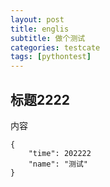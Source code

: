 ```yaml
---
layout: post
title: englis
subtitle: 做个测试
categories: testcate
tags: [pythontest]
---
```




## 标题2222

内容
```
{
    "time": 202222 
    "name": "测试"
}
```



